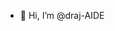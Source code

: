- 👋 Hi, I’m @draj-AIDE

<!---
draj-AIDE/draj-AIDE is a ✨ special ✨ repository because its `README.md` (this file) appears on your GitHub profile.
You can click the Preview link to take a look at your changes.
--->
